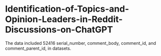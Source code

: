 # Identification-of-Topics-and-Opinion-Leaders-in-Reddit-Discussions-on-ChatGPT
The data included 52416 serial_number, comment_body, comment_id, and comment_parent_id, in datasets. 
